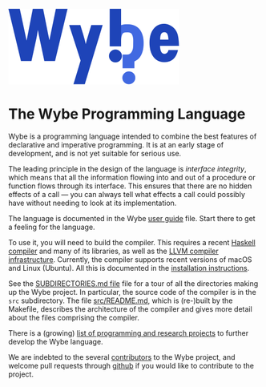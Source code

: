 ![Wybe logo](assets/blue.svg)

# The Wybe Programming Language

Wybe is a programming language intended to combine the best features of
declarative and imperative programming.  It is at an early stage of
development, and is not yet suitable for serious use.

The leading principle in the design of the language is
*interface integrity*, which means that all the information flowing into and out of a procedure or function flows through its interface.
This ensures that there are no hidden effects of a call &mdash;
you can always tell what effects a call could possibly have without needing to
look at its implementation.

The language is documented in the Wybe [user guide](WYBE.md) file.
Start there to get a feeling for the language.

To use it, you will need to build the compiler.
This requires a recent [Haskell compiler](https://www.haskell.org/)
and many of its libraries,
as well as the [LLVM compiler infrastructure](https://llvm.org/).
Currently, the compiler supports recent versions of macOS and Linux (Ubuntu).
All this is documented in the
[installation instructions](INSTALL.md).

See the [SUBDIRECTORIES.md file](SUBDIRECTORIES.md) file for
a tour of all the directories making up the Wybe project.
In particular, the source code of the compiler is in the `src` subdirectory.
The file [src/README.md](src/README.md), which is (re-)built by the Makefile,
describes the architecture of the compiler and gives more detail about the
files comprising the compiler.

There is a (growing) [list of programming and research projects](https://github.com/pschachte/wybe/issues?q=is%3Aopen+label%3A%22research+project%22+-label%3A%22in+progress%22)
to further develop the Wybe language.

We are indebted to the several [contributors](CONTRIBUTORS.md)
to the Wybe project, and welcome pull requests through
[github](https://github.com/pschachte/wybe/pulls) if you
would like to contribute to the project.
